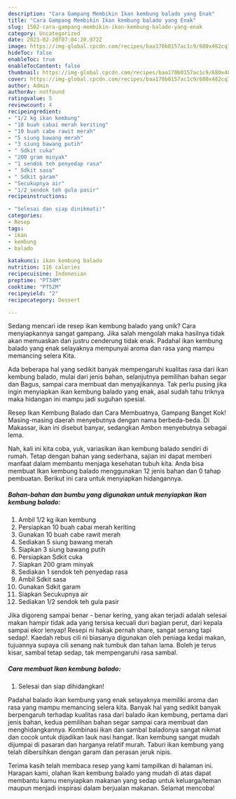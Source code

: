 ```yaml
---
description: "Cara Gampang Membikin Ikan kembung balado yang Enak"
title: "Cara Gampang Membikin Ikan kembung balado yang Enak"
slug: 1502-cara-gampang-membikin-ikan-kembung-balado-yang-enak
category: Uncategorized
date: 2023-02-20T07:04:20.972Z
image: https://img-global.cpcdn.com/recipes/baa170b0157ac1c9/680x482cq70/ikan-kembung-balado-foto-resep-utama.jpg
hideToc: false
enableToc: true
enableTocContent: false
thumbnail: https://img-global.cpcdn.com/recipes/baa170b0157ac1c9/680x482cq70/ikan-kembung-balado-foto-resep-utama.jpg
cover: https://img-global.cpcdn.com/recipes/baa170b0157ac1c9/680x482cq70/ikan-kembung-balado-foto-resep-utama.jpg
author: Admin
authorAv: notfound
ratingvalue: 5
reviewcount: 4
recipeingredient:
- "1/2 kg ikan kembung"
- "10 buah cabai merah keriting"
- "10 buah cabe rawit merah"
- "5 siung bawang merah"
- "3 siung bawang putih"
- " Sdkit cuka"
- "200 gram minyak"
- "1 sendok teh penyedap rasa"
- " Sdkit sasa"
- " Sdkit garam"
- "Secukupnya air"
- "1/2 sendok teh gula pasir"
recipeinstructions:

- "Selesai dan siap dinikmati!"
categories:
- Resep
tags:
- ikan
- kembung
- balado

katakunci: ikan kembung balado 
nutrition: 116 calories
recipecuisine: Indonesian
preptime: "PT34M"
cooktime: "PT52M"
recipeyield: "2"
recipecategory: Dessert

---
```





Sedang mencari ide resep ikan kembung balado yang unik? Cara menyiapkannya sangat gampang. Jika salah mengolah maka hasilnya tidak akan memuaskan dan justru cenderung tidak enak. Padahal ikan kembung balado yang enak selayaknya mempunyai aroma dan rasa yang mampu memancing selera Kita.





Ada beberapa hal yang sedikit banyak mempengaruhi kualitas rasa dari ikan kembung balado, mulai dari jenis bahan, selanjutnya pemilihan bahan segar dan Bagus, sampai cara membuat dan menyajikannya. Tak perlu pusing jika ingin menyiapkan ikan kembung balado yang enak,      asal sudah tahu triknya maka hidangan ini mampu jadi suguhan spesial.














Resep Ikan Kembung Balado dan Cara Membuatnya, Gampang Banget Kok! Masing-masing daerah menyebutnya dengan nama berbeda-beda. Di Makassar, ikan ini disebut banyar, sedangkan Ambon menyebutnya sebagai lema.






Nah, kali ini kita coba, yuk, variasikan ikan kembung balado sendiri di rumah. Tetap dengan bahan yang sederhana, sajian ini dapat memberi manfaat dalam membantu menjaga kesehatan tubuh kita. Anda bisa membuat Ikan kembung balado menggunakan 12 jenis bahan dan 0 tahap pembuatan. Berikut ini cara untuk menyiapkan hidangannya.

<!--inarticleads1-->

##### Bahan-bahan dan bumbu yang digunakan untuk menyiapkan Ikan kembung balado:

1. Ambil 1/2 kg ikan kembung
1. Persiapkan 10 buah cabai merah keriting
1. Gunakan 10 buah cabe rawit merah
1. Sediakan 5 siung bawang merah
1. Siapkan 3 siung bawang putih
1. Persiapkan  Sdkit cuka
1. Siapkan 200 gram minyak
1. Sediakan 1 sendok teh penyedap rasa
1. Ambil  Sdkit sasa
1. Gunakan  Sdkit garam
1. Siapkan Secukupnya air
1. Sediakan 1/2 sendok teh gula pasir


Jika digoreng sampai benar - benar kering, yang akan terjadi adalah selesai makan hampir tidak ada yang tersisa kecuali duri bagian perut, dari kepala sampai ekor lenyap! Resepi ni hakak pernah share, sangat senang tapi sedap!. Kaedah rebus cili ni biasanya digunakan oleh peniaga kedai makan, tujuannya supaya cili senang nak tumbuk dan tahan lama. Boleh je terus kisar, sambal tetap sedap, tak mempengaruhi rasa sambal. 

<!--inarticleads2-->

##### Cara membuat Ikan kembung balado:


1. Selesai dan siap dihidangkan!

Padahal balado ikan kembung yang enak selayaknya memiliki aroma dan rasa yang mampu memancing selera kita. Banyak hal yang sedikit banyak berpengaruh terhadap kualitas rasa dari balado ikan kembung, pertama dari jenis bahan, kedua pemilihan bahan segar sampai cara membuat dan menghidangkannya. Kombinasi ikan dan sambal baladonya sangat nikmat dan cocok untuk dijadikan lauk nasi hangat. Ikan kembung sangat mudah dijumpai di pasaran dan harganya relatif murah. Taburi ikan kembung yang telah dibersihkan dengan garam dan perasan jeruk nipis. 

Terima kasih telah membaca resep yang kami tampilkan di halaman ini. Harapan kami, olahan Ikan kembung balado yang mudah di atas dapat membantu kamu menyiapkan makanan yang sedap untuk keluarga/teman maupun menjadi inspirasi dalam berjualan makanan. Selamat mencoba!
